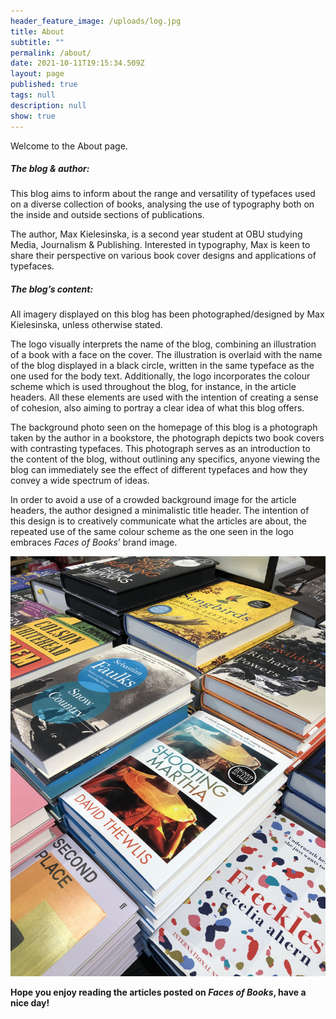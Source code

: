 ```yaml
---
header_feature_image: /uploads/log.jpg
title: About
subtitle: ""
permalink: /about/
date: 2021-10-11T19:15:34.509Z
layout: page
published: true
tags: null
description: null
show: true
---
```

Welcome to the About page.



##### The blog & author:

This blog aims to inform about the range and versatility of typefaces used on a diverse collection of books, analysing the use of typography both on the inside and outside sections of publications.

The author, Max Kielesinska, is a second year student at OBU studying Media, Journalism & Publishing. Interested in typography, Max is keen to share their perspective on various book cover designs and applications of typefaces. 

##### The blog’s content:

All imagery displayed on this blog has been photographed/designed by Max Kielesinska, unless otherwise stated.

The logo visually interprets the name of the blog, combining an illustration of a book with a face on the cover. The illustration is overlaid with the name of the blog displayed in a black circle, written in the same typeface as the one used for the body text. Additionally, the logo incorporates the colour scheme which is used throughout the blog, for instance, in the article headers. All these elements are used with the intention of creating a sense of cohesion, also aiming to portray a clear idea of what this blog offers.

The background photo seen on the homepage of this blog is a photograph taken by the author in a bookstore, the photograph depicts two book covers with contrasting typefaces. This photograph serves as an introduction to the content of the blog, without outlining any specifics, anyone viewing the blog can immediately see the effect of different typefaces and how they convey a wide spectrum of ideas.

In order to avoid a use of a crowded background image for the article headers, the author designed a minimalistic title header. The intention of this design is to creatively communicate what the articles are about, the repeated use of the same colour scheme as the one seen in the logo embraces *Faces of Books*’ brand image.



![Stack of books](../uploads/bf5f8cad-abec-4dd3-b56d-660c6db24106.jpeg "Stack of books")

**Hope you enjoy reading the articles posted on *Faces of Books*, have a nice day!**